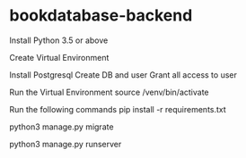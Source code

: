 # bookdatabase-backend

Install Python 3.5 or above

Create Virtual Environment

Install Postgresql
Create DB and user
Grant all access to user

Run the Virtual Environment
source /venv/bin/activate

Run the following commands
pip install -r requirements.txt

python3 manage.py migrate

python3 manage.py runserver
